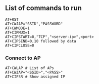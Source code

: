 ## List of commands to run
```
AT+RST
AT+CWJAP="SSID","PASSWORD"
AT+CWMODE=1
AT+CIPMUX=1
AT+CIPSTART=0,"TCP","<server-ip>",<port>
AT+CIPSEND=0,10 followed by data
AT+CIPCLOSE=0
```
### Connect to AP
```
AT+CWLAP # List of APs
AT+CWJAP="<SSID>","<PASS>"
AT+CIFSR # Show assigned IP
```
